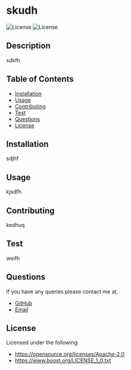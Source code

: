 
  # skudh
  ![License](https://img.shields.io/badge/License-Apache%202.0-blue.svg) ![License](https://img.shields.io/badge/License-Boost%201.0-lightblue.svg)

  ## Description
  sdkfh

  ## Table of Contents
  * [Installation](#installation)
  * [Usage](#usage)
  * [Contributing](#contributing)
  * [Test](#test)
  * [Questions](#questions)
  * [License](#license)

  ## Installation
  sdjhf

  ## Usage
  kjsdfh

  ## Contributing
  kedhuq

  ## Test
  weifh

  ## Questions
  If you have any queries please contact me at,
  * [GitHub](https://www.github.com/efh)
  * [Email](efh)

  
  ## License
  Licensed under the following:
  * https://opensource.org/licenses/Apache-2.0
 * https://www.boost.org/LICENSE_1_0.txt

